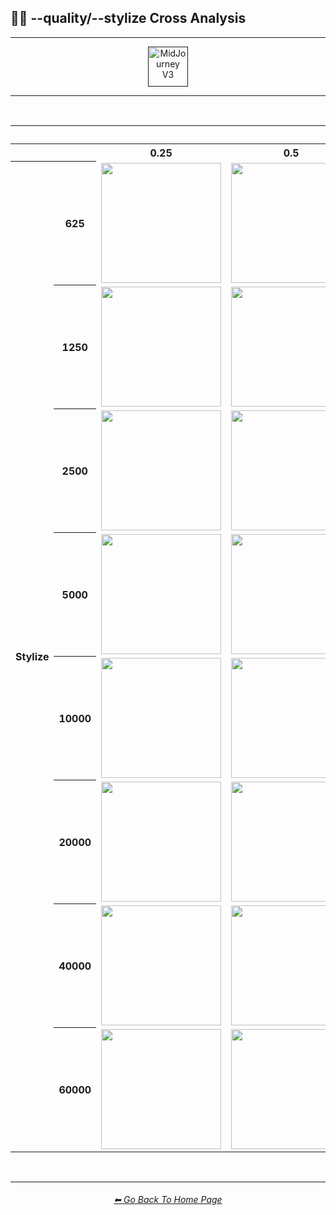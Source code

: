 <h2>🎇💎 --quality/--stylize Cross Analysis</h2>

<hr><!--------------->

<div align="center">

[<img src="F://GitHubRepo/MidJourney-Styles-and-Keywords-Reference/Images/Repo_Parts/Buttons/Version_Buttons/button_version_V3_active_full.webp?raw=true" alt="MidJourney V3" height="64" />]()

</div>

<hr>
<br>

<div align="center">

<table>
    <tr align=center valign=middle>
        <th></th><th></th>
        <th colspan="5">Quality</th>
    </tr>
    <tr align=center valign=middle>
        <th></th><th></th>
        <th>0.25</th>
        <th>0.5</th>
        <th>1</th>
        <th>2</th>
        <th>5</th>
    </tr>
    <tr align=center valign=middle>
        <th rowspan="8">Stylize</th>
        <th>625</th>
        <td><img src="F://GitHubRepo/MidJourney-Styles-and-Keywords-Reference/Images/MJ_V3/Comparison_Page_Images/Quality_Stylize_Cross_Analysis/quality_0.25/sphere_stylize_625.webp?raw=true" width="192" /></td>
        <td><img src="F://GitHubRepo/MidJourney-Styles-and-Keywords-Reference/Images/MJ_V3/Comparison_Page_Images/Quality_Stylize_Cross_Analysis/quality_0.5/sphere_stylize_625.webp?raw=true" width="192" /></td>
        <td><img src="F://GitHubRepo/MidJourney-Styles-and-Keywords-Reference/Images/MJ_V3/Comparison_Page_Images/Quality_Stylize_Cross_Analysis/quality_1/sphere_stylize_625.webp?raw=true" width="192" /></td>
        <td><img src="F://GitHubRepo/MidJourney-Styles-and-Keywords-Reference/Images/MJ_V3/Comparison_Page_Images/Quality_Stylize_Cross_Analysis/quality_2/sphere_stylize_625.webp?raw=true" width="192" /></td>
        <td><img src="F://GitHubRepo/MidJourney-Styles-and-Keywords-Reference/Images/MJ_V3/Comparison_Page_Images/Quality_Stylize_Cross_Analysis/quality_5/sphere_stylize_625.webp?raw=true" width="192" /></td>
    </tr>
    <tr align=center valign=middle>
        <th>1250</th>
        <td><img src="F://GitHubRepo/MidJourney-Styles-and-Keywords-Reference/Images/MJ_V3/Comparison_Page_Images/Quality_Stylize_Cross_Analysis/quality_0.25/sphere_stylize_1250.webp?raw=true" width="192" /></td>
        <td><img src="F://GitHubRepo/MidJourney-Styles-and-Keywords-Reference/Images/MJ_V3/Comparison_Page_Images/Quality_Stylize_Cross_Analysis/quality_0.5/sphere_stylize_1250.webp?raw=true" width="192" /></td>
        <td><img src="F://GitHubRepo/MidJourney-Styles-and-Keywords-Reference/Images/MJ_V3/Comparison_Page_Images/Quality_Stylize_Cross_Analysis/quality_1/sphere_stylize_1250.webp?raw=true" width="192" /></td>
        <td><img src="F://GitHubRepo/MidJourney-Styles-and-Keywords-Reference/Images/MJ_V3/Comparison_Page_Images/Quality_Stylize_Cross_Analysis/quality_2/sphere_stylize_1250.webp?raw=true" width="192" /></td>
        <td><img src="F://GitHubRepo/MidJourney-Styles-and-Keywords-Reference/Images/MJ_V3/Comparison_Page_Images/Quality_Stylize_Cross_Analysis/quality_5/sphere_stylize_1250.webp?raw=true" width="192" /></td>
    </tr>
    <tr align=center valign=middle>
        <th>2500</th>
        <td><img src="F://GitHubRepo/MidJourney-Styles-and-Keywords-Reference/Images/MJ_V3/Comparison_Page_Images/Quality_Stylize_Cross_Analysis/quality_0.25/sphere_stylize_2500.webp?raw=true" width="192" /></td>
        <td><img src="F://GitHubRepo/MidJourney-Styles-and-Keywords-Reference/Images/MJ_V3/Comparison_Page_Images/Quality_Stylize_Cross_Analysis/quality_0.5/sphere_stylize_2500.webp?raw=true" width="192" /></td>
        <td><img src="F://GitHubRepo/MidJourney-Styles-and-Keywords-Reference/Images/MJ_V3/Comparison_Page_Images/Quality_Stylize_Cross_Analysis/quality_1/sphere_stylize_2500.webp?raw=true" width="192" /></td>
        <td><img src="F://GitHubRepo/MidJourney-Styles-and-Keywords-Reference/Images/MJ_V3/Comparison_Page_Images/Quality_Stylize_Cross_Analysis/quality_2/sphere_stylize_2500.webp?raw=true" width="192" /></td>
        <td><img src="F://GitHubRepo/MidJourney-Styles-and-Keywords-Reference/Images/MJ_V3/Comparison_Page_Images/Quality_Stylize_Cross_Analysis/quality_5/sphere_stylize_2500.webp?raw=true" width="192" /></td>
    </tr>
    <tr align=center valign=middle>
        <th>5000</th>
        <td><img src="F://GitHubRepo/MidJourney-Styles-and-Keywords-Reference/Images/MJ_V3/Comparison_Page_Images/Quality_Stylize_Cross_Analysis/quality_0.25/sphere_stylize_5000.webp?raw=true" width="192" /></td>
        <td><img src="F://GitHubRepo/MidJourney-Styles-and-Keywords-Reference/Images/MJ_V3/Comparison_Page_Images/Quality_Stylize_Cross_Analysis/quality_0.5/sphere_stylize_5000.webp?raw=true" width="192" /></td>
        <td><img src="F://GitHubRepo/MidJourney-Styles-and-Keywords-Reference/Images/MJ_V3/Comparison_Page_Images/Quality_Stylize_Cross_Analysis/quality_1/sphere_stylize_5000.webp?raw=true" width="192" /></td>
        <td><img src="F://GitHubRepo/MidJourney-Styles-and-Keywords-Reference/Images/MJ_V3/Comparison_Page_Images/Quality_Stylize_Cross_Analysis/quality_2/sphere_stylize_5000.webp?raw=true" width="192" /></td>
        <td><img src="F://GitHubRepo/MidJourney-Styles-and-Keywords-Reference/Images/MJ_V3/Comparison_Page_Images/Quality_Stylize_Cross_Analysis/quality_5/sphere_stylize_5000.webp?raw=true" width="192" /></td>
    </tr>
    <tr align=center valign=middle>
        <th>10000</th>
        <td><img src="F://GitHubRepo/MidJourney-Styles-and-Keywords-Reference/Images/MJ_V3/Comparison_Page_Images/Quality_Stylize_Cross_Analysis/quality_0.25/sphere_stylize_10000.webp?raw=true" width="192" /></td>
        <td><img src="F://GitHubRepo/MidJourney-Styles-and-Keywords-Reference/Images/MJ_V3/Comparison_Page_Images/Quality_Stylize_Cross_Analysis/quality_0.5/sphere_stylize_10000.webp?raw=true" width="192" /></td>
        <td><img src="F://GitHubRepo/MidJourney-Styles-and-Keywords-Reference/Images/MJ_V3/Comparison_Page_Images/Quality_Stylize_Cross_Analysis/quality_1/sphere_stylize_10000.webp?raw=true" width="192" /></td>
        <td><img src="F://GitHubRepo/MidJourney-Styles-and-Keywords-Reference/Images/MJ_V3/Comparison_Page_Images/Quality_Stylize_Cross_Analysis/quality_2/sphere_stylize_10000.webp?raw=true" width="192" /></td>
        <td><img src="F://GitHubRepo/MidJourney-Styles-and-Keywords-Reference/Images/MJ_V3/Comparison_Page_Images/Quality_Stylize_Cross_Analysis/quality_5/sphere_stylize_10000.webp?raw=true" width="192" /></td>
    </tr>
    <tr align=center valign=middle>
        <th>20000</th>
        <td><img src="F://GitHubRepo/MidJourney-Styles-and-Keywords-Reference/Images/MJ_V3/Comparison_Page_Images/Quality_Stylize_Cross_Analysis/quality_0.25/sphere_stylize_20000.webp?raw=true" width="192" /></td>
        <td><img src="F://GitHubRepo/MidJourney-Styles-and-Keywords-Reference/Images/MJ_V3/Comparison_Page_Images/Quality_Stylize_Cross_Analysis/quality_0.5/sphere_stylize_20000.webp?raw=true" width="192" /></td>
        <td><img src="F://GitHubRepo/MidJourney-Styles-and-Keywords-Reference/Images/MJ_V3/Comparison_Page_Images/Quality_Stylize_Cross_Analysis/quality_1/sphere_stylize_20000.webp?raw=true" width="192" /></td>
        <td><img src="F://GitHubRepo/MidJourney-Styles-and-Keywords-Reference/Images/MJ_V3/Comparison_Page_Images/Quality_Stylize_Cross_Analysis/quality_2/sphere_stylize_20000.webp?raw=true" width="192" /></td>
        <td><img src="F://GitHubRepo/MidJourney-Styles-and-Keywords-Reference/Images/MJ_V3/Comparison_Page_Images/Quality_Stylize_Cross_Analysis/quality_5/sphere_stylize_20000.webp?raw=true" width="192" /></td>
    </tr>
    <tr align=center valign=middle>
        <th>40000</th>
        <td><img src="F://GitHubRepo/MidJourney-Styles-and-Keywords-Reference/Images/MJ_V3/Comparison_Page_Images/Quality_Stylize_Cross_Analysis/quality_0.25/sphere_stylize_40000.webp?raw=true" width="192" /></td>
        <td><img src="F://GitHubRepo/MidJourney-Styles-and-Keywords-Reference/Images/MJ_V3/Comparison_Page_Images/Quality_Stylize_Cross_Analysis/quality_0.5/sphere_stylize_40000.webp?raw=true" width="192" /></td>
        <td><img src="F://GitHubRepo/MidJourney-Styles-and-Keywords-Reference/Images/MJ_V3/Comparison_Page_Images/Quality_Stylize_Cross_Analysis/quality_1/sphere_stylize_40000.webp?raw=true" width="192" /></td>
        <td><img src="F://GitHubRepo/MidJourney-Styles-and-Keywords-Reference/Images/MJ_V3/Comparison_Page_Images/Quality_Stylize_Cross_Analysis/quality_2/sphere_stylize_40000.webp?raw=true" width="192" /></td>
        <td><img src="F://GitHubRepo/MidJourney-Styles-and-Keywords-Reference/Images/MJ_V3/Comparison_Page_Images/Quality_Stylize_Cross_Analysis/quality_5/sphere_stylize_40000.webp?raw=true" width="192" /></td>
    </tr>
    <tr align=center valign=middle>
        <th>60000</th>
        <td><img src="F://GitHubRepo/MidJourney-Styles-and-Keywords-Reference/Images/MJ_V3/Comparison_Page_Images/Quality_Stylize_Cross_Analysis/quality_0.25/sphere_stylize_60000.webp?raw=true" width="192" /></td>
        <td><img src="F://GitHubRepo/MidJourney-Styles-and-Keywords-Reference/Images/MJ_V3/Comparison_Page_Images/Quality_Stylize_Cross_Analysis/quality_0.5/sphere_stylize_60000.webp?raw=true" width="192" /></td>
        <td><img src="F://GitHubRepo/MidJourney-Styles-and-Keywords-Reference/Images/MJ_V3/Comparison_Page_Images/Quality_Stylize_Cross_Analysis/quality_1/sphere_stylize_60000.webp?raw=true" width="192" /></td>
        <td><img src="F://GitHubRepo/MidJourney-Styles-and-Keywords-Reference/Images/MJ_V3/Comparison_Page_Images/Quality_Stylize_Cross_Analysis/quality_2/sphere_stylize_60000.webp?raw=true" width="192" /></td>
        <td><img src="F://GitHubRepo/MidJourney-Styles-and-Keywords-Reference/Images/MJ_V3/Comparison_Page_Images/Quality_Stylize_Cross_Analysis/quality_5/sphere_stylize_60000.webp?raw=true" width="192" /></td>
    </tr>
</table>

</div>

<br>

<hr><!--------------->
<div align="center">
<h6><a href="F://GitHubRepo/MidJourney-Styles-and-Keywords-Reference/README.md">⬅ Go Back To Home Page</a></h6>
</div>